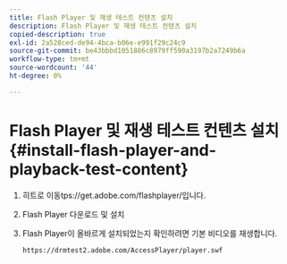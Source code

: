 ```yaml
---
title: Flash Player 및 재생 테스트 컨텐츠 설치
description: Flash Player 및 재생 테스트 컨텐츠 설치
copied-description: true
exl-id: 2a528ced-de94-4bca-b06e-e991f29c24c9
source-git-commit: be43bbbd1051886c8979ff590a3197b2a7249b6a
workflow-type: tm+mt
source-wordcount: '44'
ht-degree: 0%

---
```


# Flash Player 및 재생 테스트 컨텐츠 설치 {#install-flash-player-and-playback-test-content}

1. 히트로 이동<span></span>tps://get.adobe.com/flashplayer/입니다.
1. Flash Player 다운로드 및 설치
1. Flash Player이 올바르게 설치되었는지 확인하려면 기본 비디오를 재생합니다.

   `https://drmtest2.adobe.com/AccessPlayer/player.swf`
